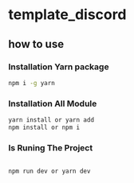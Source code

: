 # template_discord

## how to use

### Installation Yarn package 

```bash
npm i -g yarn
```
### Installation All Module

```bash
yarn install or yarn add
npm install or npm i
```

### Is Runing The Project

```bash

npm run dev or yarn dev

```
